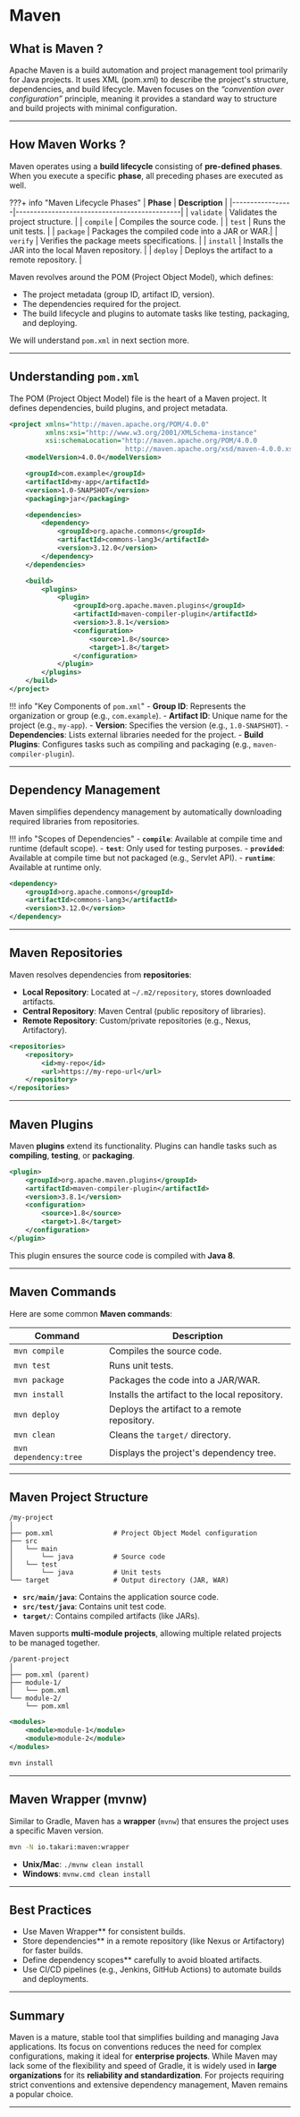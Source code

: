 # **Maven**

## **What is Maven ?**

Apache Maven is a build automation and project management tool primarily for Java projects. It uses XML (pom.xml) to describe the project's structure, dependencies, and build lifecycle. Maven focuses on the *“convention over configuration”* principle, meaning it provides a standard way to structure and build projects with minimal configuration.

---

## **How Maven Works ?**


Maven operates using a **build lifecycle** consisting of **pre-defined phases**. When you execute a specific **phase**, all preceding phases are executed as well.

???+ info "Maven Lifecycle Phases"
    | **Phase**       | **Description**                              |
    |-----------------|----------------------------------------------|
    | `validate`      | Validates the project structure.             |
    | `compile`       | Compiles the source code.                    |
    | `test`          | Runs the unit tests.                         |
    | `package`       | Packages the compiled code into a JAR or WAR.|
    | `verify`        | Verifies the package meets specifications.   |
    | `install`       | Installs the JAR into the local Maven repository. |
    | `deploy`        | Deploys the artifact to a remote repository. |

Maven revolves around the POM (Project Object Model), which defines:

- The project metadata (group ID, artifact ID, version).
- The dependencies required for the project.
- The build lifecycle and plugins to automate tasks like testing, packaging, and deploying.

We will understand `pom.xml` in next section more.

---

## **Understanding `pom.xml`**

The POM (Project Object Model) file is the heart of a Maven project. It defines dependencies, build plugins, and project metadata.

```xml title="Basic Example of pom.xml"
<project xmlns="http://maven.apache.org/POM/4.0.0"
         xmlns:xsi="http://www.w3.org/2001/XMLSchema-instance"
         xsi:schemaLocation="http://maven.apache.org/POM/4.0.0 
                             http://maven.apache.org/xsd/maven-4.0.0.xsd">
    <modelVersion>4.0.0</modelVersion>

    <groupId>com.example</groupId>
    <artifactId>my-app</artifactId>
    <version>1.0-SNAPSHOT</version>
    <packaging>jar</packaging>

    <dependencies>
        <dependency>
            <groupId>org.apache.commons</groupId>
            <artifactId>commons-lang3</artifactId>
            <version>3.12.0</version>
        </dependency>
    </dependencies>

    <build>
        <plugins>
            <plugin>
                <groupId>org.apache.maven.plugins</groupId>
                <artifactId>maven-compiler-plugin</artifactId>
                <version>3.8.1</version>
                <configuration>
                    <source>1.8</source>
                    <target>1.8</target>
                </configuration>
            </plugin>
        </plugins>
    </build>
</project>
```

!!! info "Key Components of `pom.xml`"
    - **Group ID**: Represents the organization or group (e.g., `com.example`).
    - **Artifact ID**: Unique name for the project (e.g., `my-app`).
    - **Version**: Specifies the version (e.g., `1.0-SNAPSHOT`).
    - **Dependencies**: Lists external libraries needed for the project.
    - **Build Plugins**: Configures tasks such as compiling and packaging (e.g., `maven-compiler-plugin`).

---

## **Dependency Management**

Maven simplifies dependency management by automatically downloading required libraries from repositories.

!!! info "Scopes of Dependencies"
    - **`compile`**: Available at compile time and runtime (default scope).
    - **`test`**: Only used for testing purposes.
    - **`provided`**: Available at compile time but not packaged (e.g., Servlet API).
    - **`runtime`**: Available at runtime only.

```xml title="Example Dependency Declaration"
<dependency>
    <groupId>org.apache.commons</groupId>
    <artifactId>commons-lang3</artifactId>
    <version>3.12.0</version>
</dependency>
```

---

## **Maven Repositories**

Maven resolves dependencies from **repositories**:

- **Local Repository**: Located at `~/.m2/repository`, stores downloaded artifacts.
- **Central Repository**: Maven Central (public repository of libraries).
- **Remote Repository**: Custom/private repositories (e.g., Nexus, Artifactory).

```xml title="Adding a Custom Repository"
<repositories>
    <repository>
        <id>my-repo</id>
        <url>https://my-repo-url</url>
    </repository>
</repositories>
```

---

## **Maven Plugins**

Maven **plugins** extend its functionality. Plugins can handle tasks such as **compiling**, **testing**, or **packaging**.

```xml title="Example: Maven Compiler Plugin"
<plugin>
    <groupId>org.apache.maven.plugins</groupId>
    <artifactId>maven-compiler-plugin</artifactId>
    <version>3.8.1</version>
    <configuration>
        <source>1.8</source>
        <target>1.8</target>
    </configuration>
</plugin>
```
This plugin ensures the source code is compiled with **Java 8**.

---

## **Maven Commands**

Here are some common **Maven commands**:

| **Command**                  | **Description**                                  |
|------------------------------|--------------------------------------------------|
| `mvn compile`                | Compiles the source code.                        |
| `mvn test`                   | Runs unit tests.                                 |
| `mvn package`                | Packages the code into a JAR/WAR.                |
| `mvn install`                | Installs the artifact to the local repository.   |
| `mvn deploy`                 | Deploys the artifact to a remote repository.     |
| `mvn clean`                  | Cleans the `target/` directory.                  |
| `mvn dependency:tree`        | Displays the project's dependency tree.          |

---


## **Maven Project Structure**

``` title="Maven recommended standard directory structure"
/my-project
│
├── pom.xml               # Project Object Model configuration
├── src
│   └── main
│       └── java          # Source code
│   └── test
│       └── java          # Unit tests
└── target                # Output directory (JAR, WAR)
```

- **`src/main/java`**: Contains the application source code.
- **`src/test/java`**: Contains unit test code.
- **`target/`**: Contains compiled artifacts (like JARs).

Maven supports **multi-module projects**, allowing multiple related projects to be managed together.

``` title="Directory Structure"
/parent-project
│
├── pom.xml (parent)
├── module-1/
│   └── pom.xml
└── module-2/
    └── pom.xml
```

```xml title="The parent pom.xml defines the modules:"
<modules>
    <module>module-1</module>
    <module>module-2</module>
</modules>
```

```bash title="Building all modules"
mvn install
```

---

## **Maven Wrapper (mvnw)**

Similar to Gradle, Maven has a **wrapper** (`mvnw`) that ensures the project uses a specific Maven version.

```bash title="Add Maven Wrapper"
mvn -N io.takari:maven:wrapper
```

- **Unix/Mac**: `./mvnw clean install`
- **Windows**: `mvnw.cmd clean install`

---

## **Best Practices**

- Use Maven Wrapper** for consistent builds.
- Store dependencies** in a remote repository (like Nexus or Artifactory) for faster builds.
- Define dependency scopes** carefully to avoid bloated artifacts.
- Use CI/CD pipelines (e.g., Jenkins, GitHub Actions) to automate builds and deployments.

---

## **Summary**

Maven is a mature, stable tool that simplifies building and managing Java applications. Its focus on conventions reduces the need for complex configurations, making it ideal for **enterprise projects**. While Maven may lack some of the flexibility and speed of Gradle, it is widely used in **large organizations** for its **reliability and standardization**. For projects requiring strict conventions and extensive dependency management, Maven remains a popular choice.

---